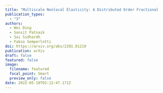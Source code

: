 ```yaml
---
title: "Multiscale Nonlocal Elasticity: A Distributed Order Fractional Formulation"
publication_types:
  - "3"
authors:
  - Wei Ding
  - Sansit Patnaik
  - Sai Sidhardh
  - Fabio Semperlotti
doi: https://arxiv.org/abs/2201.01219
publication: arXiv
draft: false
featured: false
image:
  filename: featured
  focal_point: Smart
  preview_only: false
date: 2022-05-10T02:12:47.171Z
---
```

